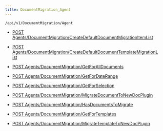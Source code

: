```yaml
---
title: DocumentMigration_Agent
---
```


```http
/api/v1/DocumentMigration/Agent
```




* [POST Agents/DocumentMigration/CreateDefaultDocumentMigrationItemList](v1DocumentMigrationAgent_CreateDefaultDocumentMigrationItemList.md)

* [POST Agents/DocumentMigration/CreateDefaultDocumentTemplateMigrationList](v1DocumentMigrationAgent_CreateDefaultDocumentTemplateMigrationList.md)

* [POST Agents/DocumentMigration/GetForAllDocuments](v1DocumentMigrationAgent_GetForAllDocuments.md)

* [POST Agents/DocumentMigration/GetForDateRange](v1DocumentMigrationAgent_GetForDateRange.md)

* [POST Agents/DocumentMigration/GetForSelection](v1DocumentMigrationAgent_GetForSelection.md)

* [POST Agents/DocumentMigration/MigrateDocumentToNewDocPlugin](v1DocumentMigrationAgent_MigrateDocumentToNewDocPlugin.md)

* [POST Agents/DocumentMigration/HasDocumentsToMigrate](v1DocumentMigrationAgent_HasDocumentsToMigrate.md)

* [POST Agents/DocumentMigration/GetForTemplates](v1DocumentMigrationAgent_GetForTemplates.md)

* [POST Agents/DocumentMigration/MigrateTemplateToNewDocPlugin](v1DocumentMigrationAgent_MigrateTemplateToNewDocPlugin.md)